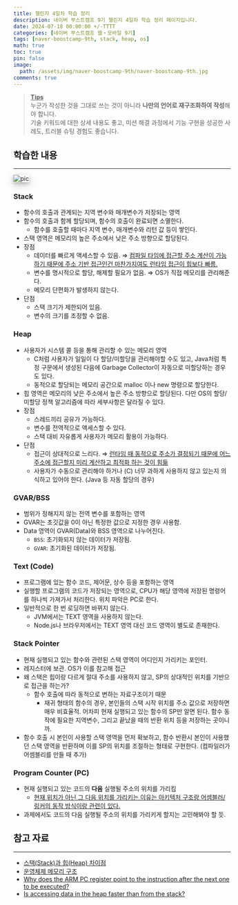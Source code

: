 ```yaml
---
title: 챌린지 4일차 학습 정리
description: 네이버 부스트캠프 9기 챌린지 4일차 학습 정리 페이지입니다.
date: 2024-07-18 00:00:00 +/-TTTT
categories: [네이버 부스트캠프 웹・모바일 9기]
tags: [naver-boostcamp-9th, stack, heap, os]
math: true
toc: true
pin: false
image:
  path: /assets/img/naver-boostcamp-9th/naver-boostcamp-9th.jpg
comments: true
---
```


<blockquote class="prompt-tip"><p><strong><u>Tips</u></strong> <br />
누군가 작성한 것을 그대로 쓰는 것이 아니라 <b>나만의 언어로 재구조화하여 작성</b>해야 합니다. <br />
기술 키워드에 대한 상세 내용도 좋고, 미션 해결 과정에서 기능 구현을 성공한 사례도, 트러블 슈팅 경험도 좋습니다.</p></blockquote>

## 학습한 내용

<hr />

<img src="https://upload.wikimedia.org/wikipedia/commons/6/6e/C-memlayout.svg" alt="pic" style="box-shadow: 0 4px 8px 0 rgba(0, 0, 0, 0.2), 0 6px 20px 0 rgba(0, 0, 0, 0.19);"/>

### Stack

- 함수의 호출과 관계되는 지역 변수와 매개변수가 저장되는 영역
- 함수의 호출과 함께 할당되며, 함수의 호출이 완료되면 소멸한다.
  - 함수를 호출할 때마다 지역 변수, 매개변수와 리턴 값 등이 쌓인다.
- 스택 영역은 메모리의 높은 주소에서 낮은 주소 방향으로 할당된다.
- 장점
  - 데이터를 빠르게 액세스할 수 있음. ⇒ [컴파일 타임에 접근할 주소 계산이 가능하기 때문에 주소 기반 접근인건 마찬가지여도 런타임 접근이 힙보다 빠름.](https://stackoverflow.com/questions/24057331/is-accessing-data-in-the-heap-faster-than-from-the-stack)
  - 변수를 명시적으로 할당, 해제할 필요가 없음. ⇒ OS가 직접 메모리를 관리해준다.
  - 메모리 단편화가 발생하지 않는다.
- 단점
  - 스택 크기가 제한되어 있음.
  - 변수의 크기를 조정할 수 없음.

### Heap

- 사용자가 시스템 콜 등을 통해 관리할 수 있는 메모리 영역
  - C처럼 사용자가 일일이 다 할당/미할당을 관리해야할 수도 있고, Java처럼 특정 구문에서 생성된 다음에 Garbage Collector이 자동으로 미할당하는 경우도 있다.
  - 동적으로 할당되는 메모리 공간으로 malloc 이나 new 명령으로 할당한다.
- 힙 영역은 메모리의 낮은 주소에서 높은 주소 방향으로 할당된다. 다만 OS의 할당/미할당 정책 알고리즘에 따라 세부사항은 달라질 수 있다.
- 장점
  - 스레드끼리 공유가 가능하다.
  - 변수를 전역적으로 액세스할 수 있다.
  - 스택 대비 자유롭게 사용자가 메모리 활용이 가능하다.
- 단점
  - 접근이 상대적으로 느리다. ⇒ [런타임 때 동적으로 주소가 결정되기 때문에 어느 주소에 접근할지 미리 계산하고 최적화 하는 것이 힘듦](https://stackoverflow.com/questions/24057331/is-accessing-data-in-the-heap-faster-than-from-the-stack)
  - 사용자가 수동으로 관리해야 하거나 (C) 너무 과하게 사용하지 않고 있는지 의식하고 있어야 한다. (Java 등 자동 할당의 경우)

### GVAR/BSS

- 범위가 정해지지 않는 전역 변수를 포함하는 영역
- GVAR는 초깃값을 0이 아닌 특정한 값으로 지정한 경우 사용함.
- Data 영역이 GVAR(Data)와 BSS 영역으로 나누어진다.
  - `BSS`: 초기화되지 않는 데이터가 저장됨.
  - `GVAR`: 초기화된 데이터가 저장됨.

### Text (Code)

- 프로그램에 있는 함수 코드, 제어문, 상수 등을 포함하는 영역
- 실행할 프로그램의 코드가 저장되는 영역으로, CPU가 해당 영역에 저장된 명령어를 하나씩 가져가서 처리한다. 위치 파악은 PC로 한다.
- 일반적으로 한 번 로딩하면 바뀌지 않는다.
  - JVM에서는 TEXT 영역을 사용하지 않는다.
  - Node.js나 브라우저에서는 TEXT 영역 대신 코드 영역이 별도로 존재한다.

### Stack Pointer

- 현재 실행되고 있는 함수와 관련된 스택 영역이 어디인지 가리키는 포인터.
- 레지스터에 보관. OS가 이를 참고해 접근
- 왜 스택은 힙이랑 다르게 절대 주소를 사용하지 않고, SP의 상대적인 위치를 기반으로 접근을 하는가?
  - 함수 호출에 따라 동적으로 변하는 자료구조이기 때문
    - 재귀 형태의 함수의 경우, 본인들의 스택 시작 위치를 주소 값으로 저장하면 매우 비효율적. 어차피 현재 실행되고 있는 함수의 SP만 알면 된다. 함수 동작에 필요한 지역변수, 그리고 끝났을 때의 반환 위치 등을 저장하는 곳이니까.
- 함수 호출 시 본인이 사용할 스택 영역을 먼저 확보하고, 함수 반환시 본인이 사용했던 스택 영역을 반환하며 이를 SP의 위치를 조절하는 형태로 구현한다. (컴파일러가 어셈블리를 만들 때 추가)

### Program Counter (PC)

- 현재 실행되고 있는 코드의 **다음** 실행될 주소의 위치를 가리킴
  - [현재 위치가 아닌 그 다음 위치를 가리키는 이유는 아키텍처 구조랑 어셈블러/링커의 동작 방식이랑 관련이 있다.](https://stackoverflow.com/questions/24091566/why-does-the-arm-pc-register-point-to-the-instruction-after-the-next-one-to-be-e)
- 과제에서도 코드의 다음 실행될 주소의 위치를 가리키게 할지는 고민해봐야 할 듯.

## 참고 자료

<hr />

- [스택(Stack)과 힙(Heap) 차이점](https://junghyun100.github.io/%ED%9E%99-%EC%8A%A4%ED%83%9D%EC%B0%A8%EC%9D%B4%EC%A0%90/)
- [운영체제 메모리 구조](https://devfunny.tistory.com/650)
- [Why does the ARM PC register point to the instruction after the next one to be executed?](https://stackoverflow.com/questions/24091566/why-does-the-arm-pc-register-point-to-the-instruction-after-the-next-one-to-be-e)
- [Is accessing data in the heap faster than from the stack?](https://stackoverflow.com/questions/24057331/is-accessing-data-in-the-heap-faster-than-from-the-stack)
